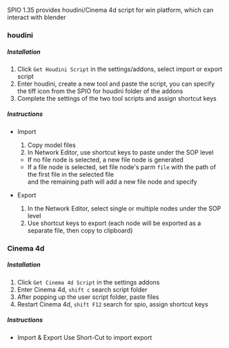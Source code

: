 SPIO 1.35 provides houdini/Cinema 4d script for win platform, which can interact with blender
### houdini

##### Installation

1. Click `Get Houdini Script` in the settings/addons, select import or export script
2. Enter houdini, create a new tool and paste the script, you can specify the tiff icon from the SPIO for houdini folder of the addons
3. Complete the settings of the two tool scripts and assign shortcut keys

##### Instructions
+ Import
  1. Copy model files
  2. In Network Editor, use shortcut keys to paste under the SOP level
    + If no file node is selected, a new file node is generated
    + If a file node is selected, set file node's parm `file` with the path of the first file in the selected file<br>
       and the remaining path will add a new file node and specify

+ Export
  1. In the Network Editor, select single or multiple nodes under the SOP level
  2. Use shortcut keys to export (each node will be exported as a separate file, then copy to clipboard)


### Cinema 4d

##### Installation

1. Click `Get Cinema 4d Script` in the settings addons
2. Enter Cinema 4d, `shift c` search script folder
3. After popping up the user script folder, paste files
4. Restart Cinema 4d, `shift F12` search for spio, assign shortcut keys

##### Instructions
+ Import & Export
Use Short-Cut to import export